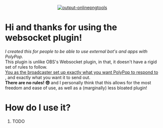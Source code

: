 <p align="center">
  <a href="https://imgbb.com/">
    <img src="https://i.ibb.co/LNL0t7F/output-onlinepngtools.png" alt="output-onlinepngtools" border="0">
  </a>
</p>

# Hi and thanks for using the websocket plugin!

<i>
  I created this for people to be able to use external bot's and apps with PolyPop.
</i><br>
This plugin is unlike OBS's Websocket plugin, in that, it doesn't have a rigid set of rules to follow.<br>
<u>
  You as the broadcaster set up exactly what you want PolyPop to respond to
</u>
, and exactly what you want it to send out.<br>
<b>
  There are no rules! 😎
</b>
and I personally think that this allows for the most freedom and ease of use, as well as a (marginally) less bloated plugin!

# How do I use it?

1. TODO